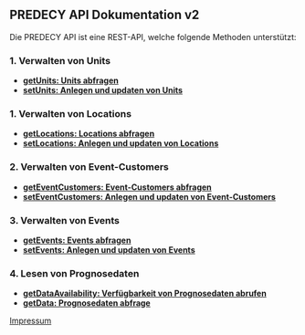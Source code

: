 ## PREDECY API Dokumentation v2

Die PREDECY API ist eine REST-API, welche folgende Methoden unterstützt:

  ### 1. Verwalten von Units

  * __[getUnits: Units abfragen](README-getUnits.md)__
  * __[setUnits: Anlegen und updaten von Units](README-setUnits.md)__

  ### 1. Verwalten von Locations

  * __[getLocations: Locations abfragen](README-getLocations.md)__
  * __[setLocations: Anlegen und updaten von Locations](README-setLocations.md)__

  ### 2. Verwalten von Event-Customers

  * __[getEventCustomers: Event-Customers abfragen](README-getEventCustomers.md)__
  * __[setEventCustomers: Anlegen und updaten von Event-Customers](README-setEventCustomers.md)__

  ### 3. Verwalten von Events

  * __[getEvents: Events abfragen](README-getEvents.md)__
  * __[setEvents: Anlegen und updaten von Events](README-setEvents.md)__  

  ### 4. Lesen von Prognosedaten

  * __[getDataAvailability: Verfügbarkeit von Prognosedaten abrufen](README-getDataAvailability.md)__
  * __[getData: Prognosedaten abfrage](README-getData.md)__

[Impressum](https://www.spicetech.de/#Impressum)
